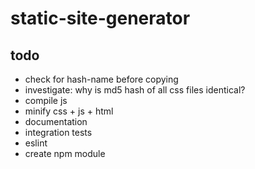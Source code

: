 # static-site-generator

## todo

* check for hash-name before copying
* investigate: why is md5 hash of all css files identical?
* compile js
* minify css + js + html
* documentation
* integration tests
* eslint
* create npm module
